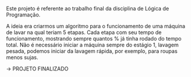 Este projeto é referente ao trabalho final da disciplina de Lógica de Programação.

A ideia era criarmos um algoritmo para o funcionamento de uma máquina de lavar na qual teriam 5 etapas.
Cada etapa com seu tempo de funcionamento, mostrando sempre quantos % já tinha rodado do tempo total.
Não é necessário iniciar a máquina sempre do estágio 1, lavagem pesada, podemos iniciar da lavagem rápida, por exemplo, para roupas menos sujas.

-> PROJETO FINALIZADO
